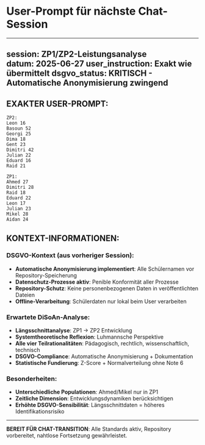 # User-Prompt für nächste Chat-Session

---
session: ZP1/ZP2-Leistungsanalyse  
datum: 2025-06-27
user_instruction: Exakt wie übermittelt
dsgvo_status: KRITISCH - Automatische Anonymisierung zwingend
---

## EXAKTER USER-PROMPT:

```
ZP2: 
Leon 16
Basoun 52
Georgi 25
Dima 18
Gent 23
Dimitri 42 
Julian 22
Eduard 16
Raid 21

ZP1:
Ahmed 27
Dimitri 28 
Raid 18
Eduard 22
Leon 17
Julian 23
Mikel 28
Aidan 24
```

## KONTEXT-INFORMATIONEN:

### DSGVO-Kontext (aus vorheriger Session):
- **Automatische Anonymisierung implementiert**: Alle Schülernamen vor Repository-Speicherung
- **Datenschutz-Prozesse aktiv**: Penible Konformität aller Prozesse
- **Repository-Schutz**: Keine personenbezogenen Daten in veröffentlichten Dateien
- **Offline-Verarbeitung**: Schülerdaten nur lokal beim User verarbeiten

### Erwartete DiSoAn-Analyse:
- **Längsschnittanalyse**: ZP1 → ZP2 Entwicklung
- **Systemtheoretische Reflexion**: Luhmannsche Perspektive
- **Alle vier Teilrationalitäten**: Pädagogisch, rechtlich, wissenschaftlich, technisch
- **DSGVO-Compliance**: Automatische Anonymisierung + Dokumentation
- **Statistische Fundierung**: Z-Score + Normalverteilung ohne Note 6

### Besonderheiten:
- **Unterschiedliche Populationen**: Ahmed/Mikel nur in ZP1
- **Zeitliche Dimension**: Entwicklungsdynamiken berücksichtigen
- **Erhöhte DSGVO-Sensibilität**: Längsschnittdaten = höheres Identifikationsrisiko

---

**BEREIT FÜR CHAT-TRANSITION**: Alle Standards aktiv, Repository vorbereitet, nahtlose Fortsetzung gewährleistet.
